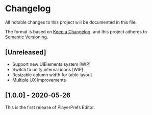 # Changelog
All notable changes to this project will be documented in this file.

The format is based on [Keep a Changelog](https://keepachangelog.com/en/1.0.0/),
and this project adheres to [Semantic Versioning](https://semver.org/spec/v2.0.0.html).

## [Unreleased]
- Support new UIElements system [WIP]
- Switch to unity internal icons [WIP]
- Resizable column width for table layout
- Multiple UX improvements

## [1.0.0] - 2020-05-26
This is the first release of PlayerPrefs Editor.
